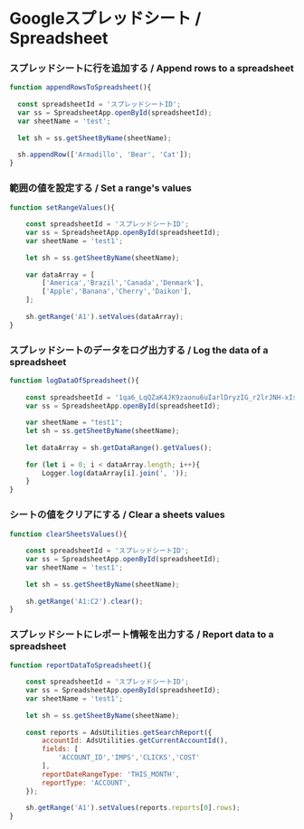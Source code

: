 # Googleスプレッドシート / Spreadsheet

### スプレッドシートに行を追加する / Append rows to a spreadsheet
```.js
function appendRowsToSpreadsheet(){
 
  const spreadsheetId = 'スプレッドシートID';
  var ss = SpreadsheetApp.openById(spreadsheetId);
  var sheetName = 'test';
   
  let sh = ss.getSheetByName(sheetName);
   
  sh.appendRow(['Armadillo', 'Bear', 'Cat']);
}
```

### 範囲の値を設定する / Set a range's values
```.js
function setRangeValues(){
 
    const spreadsheetId = 'スプレッドシートID';
    var ss = SpreadsheetApp.openById(spreadsheetId);
    var sheetName = 'test1';
 
    let sh = ss.getSheetByName(sheetName);
 
    var dataArray = [
        ['America','Brazil','Canada','Denmark'],
        ['Apple','Banana','Cherry','Daikon'],
    ];
 
    sh.getRange('A1').setValues(dataArray);
}
```

### スプレッドシートのデータをログ出力する / Log the data of a spreadsheet
```.js
function logDataOfSpreadsheet(){
 
    const spreadsheetId = '1qa6_LqQZaK4JK9zaonu6uIarlDryzIG_r2lrJNH-xIs';
    var ss = SpreadsheetApp.openById(spreadsheetId);
    
    var sheetName = "test1";
    let sh = ss.getSheetByName(sheetName);
     
    let dataArray = sh.getDataRange().getValues();
 
    for (let i = 0; i < dataArray.length; i++){
        Logger.log(dataArray[i].join(', '));   
    }
}
```

### シートの値をクリアにする / Clear a sheets values
```.js
function clearSheetsValues(){
     
    const spreadsheetId = 'スプレッドシートID';
    var ss = SpreadsheetApp.openById(spreadsheetId);
    var sheetName = 'test1';
     
    let sh = ss.getSheetByName(sheetName);
     
    sh.getRange('A1:C2').clear();
}
```

### スプレッドシートにレポート情報を出力する / Report data to a spreadsheet
```.js
function reportDataToSpreadsheet(){
 
    const spreadsheetId = 'スプレッドシートID';
    var ss = SpreadsheetApp.openById(spreadsheetId);
    var sheetName = 'test1';
     
    let sh = ss.getSheetByName(sheetName);
     
    const reports = AdsUtilities.getSearchReport({
        accountId: AdsUtilities.getCurrentAccountId(),
        fields: [
            'ACCOUNT_ID','IMPS','CLICKS','COST'
        ],
        reportDateRangeType: 'THIS_MONTH',
        reportType: 'ACCOUNT',
    });
     
    sh.getRange('A1').setValues(reports.reports[0].rows);
}
```
